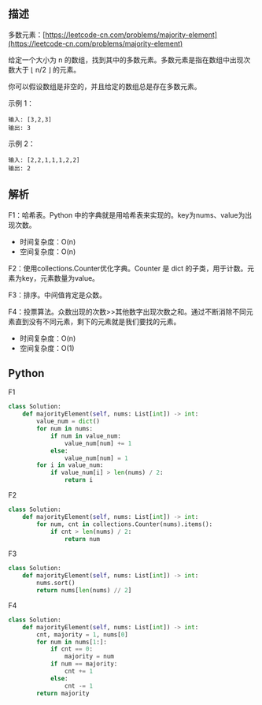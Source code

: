 ## 描述

多数元素：[https://leetcode-cn.com/problems/majority-element](https://leetcode-cn.com/problems/majority-element)

给定一个大小为 n 的数组，找到其中的多数元素。多数元素是指在数组中出现次数大于 ⌊ n/2 ⌋ 的元素。

你可以假设数组是非空的，并且给定的数组总是存在多数元素。

示例 1：

```
输入: [3,2,3]
输出: 3
```

示例 2：

```
输入: [2,2,1,1,1,2,2]
输出: 2
```

## 解析

F1：哈希表。Python 中的字典就是用哈希表来实现的。key为nums、value为出现次数。

- 时间复杂度：O(n)
- 空间复杂度：O(n)

F2：使用collections.Counter优化字典。Counter 是 dict 的子类，用于计数。元素为key，元素数量为value。

F3：排序。中间值肯定是众数。

F4：投票算法。众数出现的次数>>其他数字出现次数之和。通过不断消除不同元素直到没有不同元素，剩下的元素就是我们要找的元素。

- 时间复杂度：O(n)
- 空间复杂度：O(1)

## Python

F1

```python
class Solution:
    def majorityElement(self, nums: List[int]) -> int:
        value_num = dict()
        for num in nums:
            if num in value_num:
                value_num[num] += 1
            else:
                value_num[num] = 1
        for i in value_num:
            if value_num[i] > len(nums) / 2:
                return i
```

F2

```python
class Solution:
    def majorityElement(self, nums: List[int]) -> int:
        for num, cnt in collections.Counter(nums).items():
            if cnt > len(nums) / 2:
                return num
```

F3

```python
class Solution:
    def majorityElement(self, nums: List[int]) -> int:
        nums.sort()
        return nums[len(nums) // 2]
```

F4

```python
class Solution:
    def majorityElement(self, nums: List[int]) -> int:
        cnt, majority = 1, nums[0]
        for num in nums[1:]:
            if cnt == 0:
                majority = num
            if num == majority:
                cnt += 1
            else:
                cnt -= 1
        return majority
```

